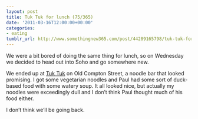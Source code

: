 ```yaml
---
layout: post
title: Tuk Tuk for lunch (75/365)
date: '2011-03-16T12:00:00+00:00'
categories:
- eating
tumblr_url: http://www.somethingnew365.com/post/44289165798/tuk-tuk-for-lunch-75365
---
```

We were a bit bored of doing the same thing for lunch, so on Wednesday we decided to head out into Soho and go somewhere new.

We ended up at [Tuk Tuk](http://www.yelp.co.uk/biz/tuk-tuk-london) on Old Compton Street, a noodle bar that looked promising. I got some vegetarian noodles and Paul had some sort of duck-based food with some watery soup. It all looked nice, but actually my noodles were exceedingly dull and I don’t think Paul thought much of his food either.

I don’t think we’ll be going back.


